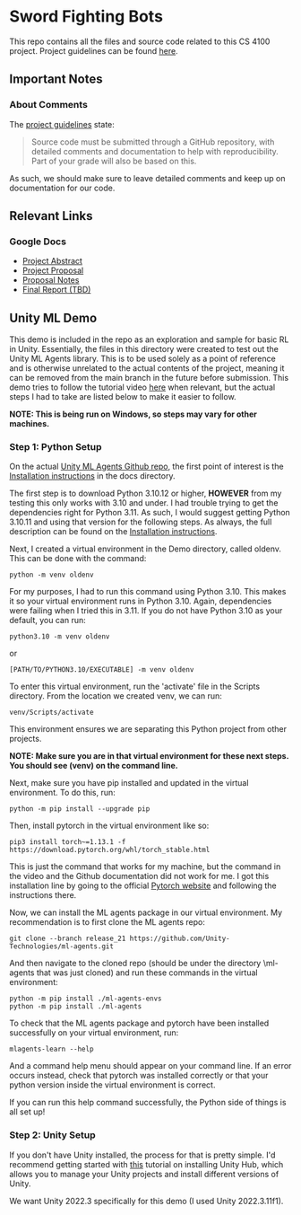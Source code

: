 # Sword Fighting Bots
This repo contains all the files and source code related to this CS 4100 project.
Project guidelines can be found [here](https://rajagopalvenkat.com/teaching/CS4100/CS4100_Project_Guidelines.pdf).

## Important Notes
### About Comments
The [project guidelines](https://rajagopalvenkat.com/teaching/CS4100/CS4100_Project_Guidelines.pdf) state:

> Source code must be submitted through a GitHub repository, with detailed comments and documentation to help with reproducibility. Part of your grade will also be based on this.

As such, we should make sure to leave detailed comments and keep up on documentation for our code.

## Relevant Links
### Google Docs
- [Project Abstract](https://docs.google.com/document/d/15YgOB4iAarVcja2aBHLCG4l0LHIrKNnMfNQofseEgoQ/edit?usp=sharing)
- [Project Proposal](https://docs.google.com/document/d/1RttSZunMfO3l-zYLLr1a9zKFXj9-zJl461Nsug4n2Ds/edit?usp=sharing)
- [Proposal Notes](https://docs.google.com/document/d/1bjnws28TNjxzjJyIBMW0jlY4n7hWPXb2DV5LNOszm2c/edit?usp=sharing)
- [Final Report (TBD)]()

## Unity ML Demo
This demo is included in the repo as an exploration and sample for basic RL in Unity. Essentially, the files in this directory were created to test out the Unity ML Agents library. This is to be used solely as a point of reference and is otherwise unrelated to the actual contents of the project, meaning it can be removed from the main branch in the future before submission. This demo tries to follow the tutorial video [here](https://www.youtube.com/watch?v=zPFU30tbyKs) when relevant, but the actual steps I had to take are listed below to make it easier to follow.

**NOTE: This is being run on Windows, so steps may vary for other machines.**

### Step 1: Python Setup
On the actual [Unity ML Agents Github repo](https://github.com/Unity-Technologies/ml-agents), the first point of interest is the [Installation instructions](https://github.com/Unity-Technologies/ml-agents/blob/develop/docs/Installation.md) in the docs directory.

The first step is to download Python 3.10.12 or higher, **HOWEVER** from my testing this only works with 3.10 and under. I had trouble trying to get the dependencies right for Python 3.11. As such, I would suggest getting Python 3.10.11 and using that version for the following steps. As always, the full description can be found on the [Installation instructions](https://github.com/Unity-Technologies/ml-agents/blob/develop/docs/Installation.md#install-python-31012-or-higher).

Next, I created a virtual environment in the Demo directory, called oldenv. This can be done with the command:
```
python -m venv oldenv
```
For my purposes, I had to run this command using Python 3.10. This makes it so your virtual environment runs in Python 3.10. Again, dependencies were failing when I tried this in 3.11. If you do not have Python 3.10 as your default, you can run:
```
python3.10 -m venv oldenv
```
or
```
[PATH/TO/PYTHON3.10/EXECUTABLE] -m venv oldenv
```
To enter this virtual environment, run the 'activate' file in the Scripts directory. From the location we created venv, we can run:
```
venv/Scripts/activate
```
This environment ensures we are separating this Python project from other projects.

**NOTE: Make sure you are in that virtual environment for these next steps. You should see (venv) on the command line.**

Next, make sure you have pip installed and updated in the virtual environment. To do this, run:
```
python -m pip install --upgrade pip
```
Then, install pytorch in the virtual environment like so:
```
pip3 install torch~=1.13.1 -f https://download.pytorch.org/whl/torch_stable.html
```
This is just the command that works for my machine, but the command in the video and the Github documentation did not work for me. I got this installation line by going to the official [Pytorch website](https://pytorch.org/get-started/locally/) and following the instructions there.

Now, we can install the ML agents package in our virtual environment. My recommendation is to first clone the ML agents repo:
```
git clone --branch release_21 https://github.com/Unity-Technologies/ml-agents.git
```
And then navigate to the cloned repo (should be under the directory \ml-agents that was just cloned) and run these commands in the virtual environment:
```
python -m pip install ./ml-agents-envs
python -m pip install ./ml-agents
```
To check that the ML agents package and pytorch have been installed successfully on your virtual environment, run:
```
mlagents-learn --help
```
And a command help menu should appear on your command line. If an error occurs instead, check that pytorch was installed correctly or that your python version inside the virtual environment is correct.

If you can run this help command successfully, the Python side of things is all set up!

### Step 2: Unity Setup
If you don't have Unity installed, the process for that is pretty simple. I'd recommend getting started with [this](https://docs.unity3d.com/hub/manual/index.html) tutorial on installing Unity Hub, which allows you to manage your Unity projects and install different versions of Unity.

We want Unity 2022.3 specifically for this demo (I used Unity 2022.3.11f1).
